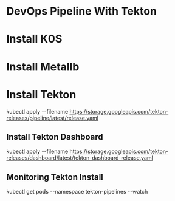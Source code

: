 # DevOps Pipeline With Tekton

# Install K0S

# Install Metallb

# Install Tekton

kubectl apply --filename https://storage.googleapis.com/tekton-releases/pipeline/latest/release.yaml

## Install Tekton Dashboard

kubectl apply --filename https://storage.googleapis.com/tekton-releases/dashboard/latest/tekton-dashboard-release.yaml

## Monitoring Tekton Install 

kubectl get pods --namespace tekton-pipelines --watch
